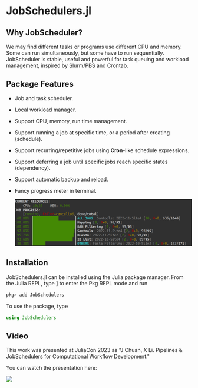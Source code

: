 # JobSchedulers.jl

## Why JobScheduler?

We may find different tasks or programs use different CPU and memory. Some can run simultaneously, but some have to run sequentially. JobScheduler is stable, useful and powerful for task queuing and workload management, inspired by Slurm/PBS and Crontab.

## Package Features

- Job and task scheduler.
- Local workload manager.
- Support CPU, memory, run time management.
- Support running a job at specific time, or a period after creating (schedule).
- Support recurring/repetitive jobs using **Cron**-like schedule expressions.
- Support deferring a job until specific jobs reach specific states (dependency).
- Support automatic backup and reload.
- Fancy progress meter in terminal.

  ![progress meter](assets/progress_meter.png)

## Installation

JobSchedulers.jl can be installed using the Julia package manager. From the Julia REPL, type ] to enter the Pkg REPL mode and run

```julia
pkg> add JobSchedulers
```

To use the package, type

```julia
using JobSchedulers
```

## Video

This work was presented at JuliaCon 2023 as "J Chuan, X Li. Pipelines & JobSchedulers for Computational Workflow Development."

You can watch the presentation here:

[![](https://markdown-videos-api.jorgenkh.no/youtube/ECERq8BHvn4)](https://youtu.be/ECERq8BHvn4)
